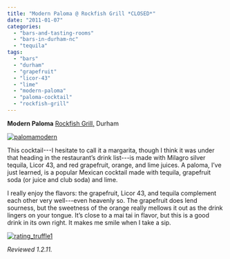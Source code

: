 ```yaml
---
title: "Modern Paloma @ Rockfish Grill *CLOSED*"
date: "2011-01-07"
categories: 
  - "bars-and-tasting-rooms"
  - "bars-in-durham-nc"
  - "tequila"
tags: 
  - "bars"
  - "durham"
  - "grapefruit"
  - "licor-43"
  - "lime"
  - "modern-paloma"
  - "paloma-cocktail"
  - "rockfish-grill"
---
```


**Modern Paloma** [Rockfish Grill,](http://www.rockfish.com/ncarolina.htm#southpoint) Durham

[![](http://s3.amazonaws.com/thegourmez-wpmedia/2011/01/palomamodern.jpg "palomamodern")](http://s3.amazonaws.com/thegourmez-wpmedia/2011/01/palomamodern.jpg)

This cocktail---I hesitate to call it a margarita, though I think it was under that heading in the restaurant’s drink list---is made with Milagro silver tequila, Licor 43, and red grapefruit, orange, and lime juices. A paloma, I’ve just learned, is a popular Mexican cocktail made with tequila, grapefruit soda (or juice and club soda) and lime.

I really enjoy the flavors: the grapefruit, Licor 43, and tequila complement each other very well---even heavenly so. The grapefruit does lend sourness, but the sweetness of the orange really mellows it out as the drink lingers on your tongue. It’s close to a mai tai in flavor, but this is a good drink in its own right. It makes me smile when I take a sip.

[![](http://s3.amazonaws.com/thegourmez-wpmedia/2009/02/rating_truffle1.gif "rating_truffle1")](http://s3.amazonaws.com/thegourmez-wpmedia/2009/02/rating_truffle1.gif)

_Reviewed 1.2.11._
